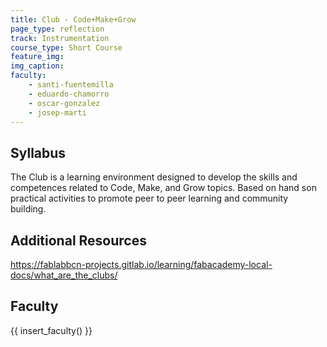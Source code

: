 ```yaml
---
title: Club - Code+Make+Grow
page_type: reflection
track: Instrumentation
course_type: Short Course
feature_img: 
img_caption: 
faculty: 
    - santi-fuentemilla
    - eduardo-chamorro
    - oscar-gonzalez
    - josep-marti
---
```


## Syllabus

The Club is a learning environment designed to develop the skills and competences related to Code, Make, and Grow topics. Based on hand son practical activities to promote peer to peer learning and community building.

## Additional Resources
https://fablabbcn-projects.gitlab.io/learning/fabacademy-local-docs/what_are_the_clubs/

## Faculty

{{ insert_faculty() }}